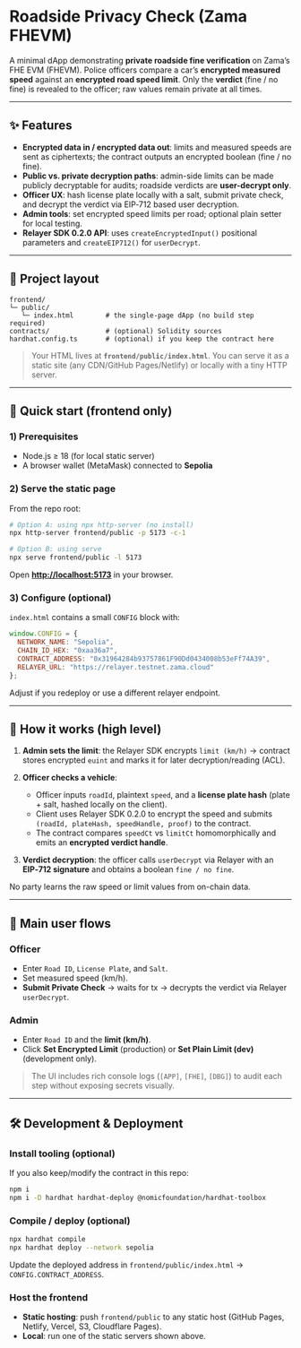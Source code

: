 # Roadside Privacy Check (Zama FHEVM)

A minimal dApp demonstrating **private roadside fine verification** on Zama’s FHE EVM (FHEVM). Police officers compare a car’s **encrypted measured speed** against an **encrypted road speed limit**. Only the **verdict** (fine / no fine) is revealed to the officer; raw values remain private at all times.

---

## ✨ Features

* **Encrypted data in / encrypted data out**: limits and measured speeds are sent as ciphertexts; the contract outputs an encrypted boolean (fine / no fine).
* **Public vs. private decryption paths**: admin-side limits can be made publicly decryptable for audits; roadside verdicts are **user-decrypt only**.
* **Officer UX**: hash license plate locally with a salt, submit private check, and decrypt the verdict via EIP‑712 based user decryption.
* **Admin tools**: set encrypted speed limits per road; optional plain setter for local testing.
* **Relayer SDK 0.2.0 API**: uses `createEncryptedInput()` positional parameters and `createEIP712()` for `userDecrypt`.

---

## 📁 Project layout

```
frontend/
└─ public/
   └─ index.html        # the single-page dApp (no build step required)
contracts/              # (optional) Solidity sources
hardhat.config.ts       # (optional) if you keep the contract here
```

> Your HTML lives at **`frontend/public/index.html`**. You can serve it as a static site (any CDN/GitHub Pages/Netlify) or locally with a tiny HTTP server.

---

## 🚀 Quick start (frontend only)

### 1) Prerequisites

* Node.js ≥ 18 (for local static server)
* A browser wallet (MetaMask) connected to **Sepolia**

### 2) Serve the static page

From the repo root:

```bash
# Option A: using npx http-server (no install)
npx http-server frontend/public -p 5173 -c-1

# Option B: using serve
npx serve frontend/public -l 5173
```

Open **[http://localhost:5173](http://localhost:5173)** in your browser.

### 3) Configure (optional)

`index.html` contains a small `CONFIG` block with:

```js
window.CONFIG = {
  NETWORK_NAME: "Sepolia",
  CHAIN_ID_HEX: "0xaa36a7",
  CONTRACT_ADDRESS: "0x31964284b93757861F90Dd0434008b53eFf74A39",
  RELAYER_URL: "https://relayer.testnet.zama.cloud"
};
```

Adjust if you redeploy or use a different relayer endpoint.

---

## 🔐 How it works (high level)

1. **Admin sets the limit**: the Relayer SDK encrypts `limit (km/h)` → contract stores encrypted `euint` and marks it for later decryption/reading (ACL).
2. **Officer checks a vehicle**:

   * Officer inputs `roadId`, plaintext `speed`, and a **license plate hash** (plate + salt, hashed locally on the client).
   * Client uses Relayer SDK 0.2.0 to encrypt the speed and submits `(roadId, plateHash, speedHandle, proof)` to the contract.
   * The contract compares `speedCt` vs `limitCt` homomorphically and emits an **encrypted verdict handle**.
3. **Verdict decryption**: the officer calls `userDecrypt` via Relayer with an **EIP‑712 signature** and obtains a boolean `fine / no fine`.

No party learns the raw speed or limit values from on-chain data.

---

## 🧩 Main user flows

### Officer

* Enter `Road ID`, `License Plate`, and `Salt`.
* Set measured speed (km/h).
* **Submit Private Check** → waits for tx → decrypts the verdict via Relayer `userDecrypt`.

### Admin

* Enter `Road ID` and the **limit (km/h)**.
* Click **Set Encrypted Limit** (production) or **Set Plain Limit (dev)** (development only).

> The UI includes rich console logs (`[APP]`, `[FHE]`, `[DBG]`) to audit each step without exposing secrets visually.

---

## 🛠 Development & Deployment

### Install tooling (optional)

If you also keep/modify the contract in this repo:

```bash
npm i
npm i -D hardhat hardhat-deploy @nomicfoundation/hardhat-toolbox
```

### Compile / deploy (optional)

```bash
npx hardhat compile
npx hardhat deploy --network sepolia
```

Update the deployed address in `frontend/public/index.html` → `CONFIG.CONTRACT_ADDRESS`.

### Host the frontend

* **Static hosting**: push `frontend/public` to any static host (GitHub Pages, Netlify, Vercel, S3, Cloudflare Pages).
* **Local**: run one of the static servers shown above.



